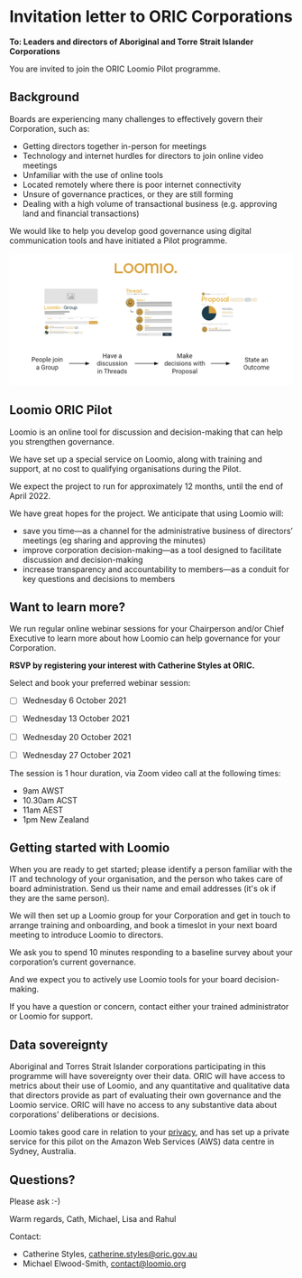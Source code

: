 # Invitation letter to ORIC Corporations

**To: Leaders and directors of Aboriginal and Torre Strait Islander Corporations**

You are invited to join the ORIC Loomio Pilot programme.

## Background
Boards are experiencing many challenges to effectively govern their Corporation, such as: 
* Getting directors together in-person for meetings
* Technology and internet hurdles for directors to join online video meetings
* Unfamiliar with the use of online tools
* Located remotely where there is poor internet connectivity
* Unsure of governance practices, or they are still forming
* Dealing with a high volume of transactional business (e.g. approving land and financial transactions)

We would like to help you develop good governance using digital communication tools and have initiated a Pilot programme.

![](key-concept.png)

## Loomio ORIC Pilot
Loomio is an online tool for discussion and decision-making that can help you strengthen governance.

We have set up a special service on Loomio, along with training and support, at no cost to qualifying organisations during the Pilot.

We expect the project to run for approximately 12 months, until the end of April 2022.

We have great hopes for the project. We anticipate that using Loomio will:
* save you time—as a channel for the administrative business of directors’ meetings (eg sharing and approving the minutes)
* improve corporation decision-making—as a tool designed to facilitate discussion and decision-making
* increase transparency and accountability to members—as a conduit for key questions and decisions to members

## Want to learn more?
We run regular online webinar sessions for your Chairperson and/or Chief Executive to learn more about how Loomio can help governance for your Corporation.

**RSVP by registering your interest with Catherine Styles at ORIC.**

Select and book your preferred webinar session:
- [ ] Wednesday 6 October 2021
- [ ] Wednesday 13 October 2021
- [ ] Wednesday 20 October 2021
- [ ] Wednesday 27 October 2021


The session is 1 hour duration, via Zoom video call at the following times:
* 9am AWST
* 10.30am ACST
* 11am AEST
* 1pm New Zealand

## Getting started with Loomio
When you are ready to get started; please identify a person familiar with the IT and technology of your organisation, and the person who takes care of board administration. Send us their name and email addresses (it's ok if they are the same person). 

We will then set up a Loomio group for your Corporation and get in touch to arrange training and onboarding, and book a timeslot in your next board meeting to introduce Loomio to directors. 

We ask you to spend 10 minutes responding to a baseline survey about your corporation’s current governance.

And we expect you to actively use Loomio tools for your board decision-making. 

If you have a question or concern, contact either your trained administrator or Loomio for support.

## Data sovereignty
Aboriginal and Torres Strait Islander corporations participating in this programme will have sovereignty over their data. ORIC will have access to metrics about their use of Loomio, and any quantitative and qualitative data that directors provide as part of evaluating their own governance and the Loomio service. ORIC will have no access to any substantive data about corporations’ deliberations or decisions.

Loomio takes good care in relation to your [privacy](https://help.loomio.org/en/legal/privacy/), and has set up a private service for this pilot on the Amazon Web Services (AWS) data centre in Sydney, Australia.

## Questions?
Please ask :-)

Warm regards, 
Cath, Michael, Lisa and Rahul

Contact:
* Catherine Styles, catherine.styles@oric.gov.au
* Michael Elwood-Smith, contact@loomio.org
